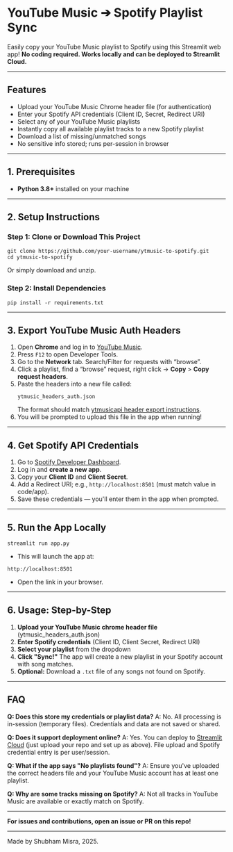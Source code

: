 # YouTube Music ➔ Spotify Playlist Sync

Easily copy your YouTube Music playlist to Spotify using this Streamlit web app!
**No coding required. Works locally and can be deployed to Streamlit Cloud.**

---

## Features

- Upload your YouTube Music Chrome header file (for authentication)
- Enter your Spotify API credentials (Client ID, Secret, Redirect URI)
- Select any of your YouTube Music playlists
- Instantly copy all available playlist tracks to a new Spotify playlist
- Download a list of missing/unmatched songs
- No sensitive info stored; runs per-session in browser

---

## 1. Prerequisites

- **Python 3.8+** installed on your machine

---

## 2. Setup Instructions

### Step 1: Clone or Download This Project

```
git clone https://github.com/your-username/ytmusic-to-spotify.git
cd ytmusic-to-spotify
```
Or simply download and unzip.

### Step 2: Install Dependencies

```
pip install -r requirements.txt
```


---

## 3. Export YouTube Music Auth Headers

1. Open **Chrome** and log in to [YouTube Music](https://music.youtube.com).
2. Press `F12` to open Developer Tools.
3. Go to the **Network** tab. Search/Filter for requests with “browse”.
4. Click a playlist, find a “browse” request, right click → **Copy** > **Copy request headers**.
5. Paste the headers into a new file called:
    ```
    ytmusic_headers_auth.json
    ```
   The format should match [ytmusicapi header export instructions](https://ytmusicapi.readthedocs.io/en/latest/setup.html).
6. You will be prompted to upload this file in the app when running!

---

## 4. Get Spotify API Credentials

1. Go to [Spotify Developer Dashboard](https://developer.spotify.com/dashboard).
2. Log in and **create a new app**.
3. Copy your **Client ID** and **Client Secret**.
4. Add a Redirect URI; e.g., `http://localhost:8501` (must match value in code/app).
5. Save these credentials — you'll enter them in the app when prompted.

---

## 5. Run the App Locally

```
streamlit run app.py
```

- This will launch the app at:


```
http://localhost:8501
```

- Open the link in your browser.

---

## 6. Usage: Step-by-Step

1. **Upload your YouTube Music chrome header file** (ytmusic_headers_auth.json)
2. **Enter Spotify credentials** (Client ID, Client Secret, Redirect URI)
3. **Select your playlist** from the dropdown
4. **Click "Sync!"**
 The app will create a new playlist in your Spotify account with song matches.
5. **Optional:** Download a `.txt` file of any songs not found on Spotify.

---

## FAQ

**Q: Does this store my credentials or playlist data?**
A: No. All processing is in-session (temporary files). Credentials and data are not saved or shared.

**Q: Does it support deployment online?**
A: Yes. You can deploy to [Streamlit Cloud](https://streamlit.io/cloud) (just upload your repo and set up as above).
File upload and Spotify credential entry is per user/session.

**Q: What if the app says "No playlists found"?**
A: Ensure you've uploaded the correct headers file and your YouTube Music account has at least one playlist.

**Q: Why are some tracks missing on Spotify?**
A: Not all tracks in YouTube Music are available or exactly match on Spotify.

---

**For issues and contributions, open an issue or PR on this repo!**

---

Made by Shubham Misra, 2025.
